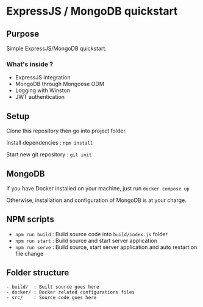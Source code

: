 # ExpressJS / MongoDB quickstart

## Purpose
Simple ExpressJS/MongoDB quickstart.

### What's inside ?
- ExpressJS integration
- MongoDB through Mongoose ODM
- Logging with Winston
- JWT authentication

## Setup
Clone this repository then go into project folder.

Install dependencies : `npm install`

Start new git repository : `git init`

## MongoDB
If you have Docker installed on your machine, just run `docker compose up`

Otherwise, installation and configuration of MongoDB is at your charge.

## NPM scripts
- `npm run build` : Build source code into `build/index.js` folder
- `npm run start` : Build source and start server application
- `npm run serve` : Build source, start server application and auto restart on file change

## Folder structure
```
- build/  : Built source goes here 
- docker/ : Docker related configurations files
- src/    : Source code goes here
```